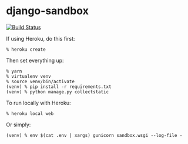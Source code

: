 # django-sandbox

[![Build Status](https://travis-ci.org/luizribeiro/django-sandbox.svg?branch=master)](https://travis-ci.org/luizribeiro/django-sandbox)

If using Heroku, do this first:

```
% heroku create
```

Then set everything up:

```
% yarn
% virtualenv venv
% source venv/bin/activate
(venv) % pip install -r requirements.txt
(venv) % python manage.py collectstatic
```

To run locally with Heroku:

```
% heroku local web
```

Or simply:

```
(venv) % env $(cat .env | xargs) gunicorn sandbox.wsgi --log-file -
```
